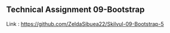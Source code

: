 ## Technical Assignment 09-Bootstrap
Link : https://github.com/ZeldaSibuea22/Skilvul-09-Bootstrap-5
